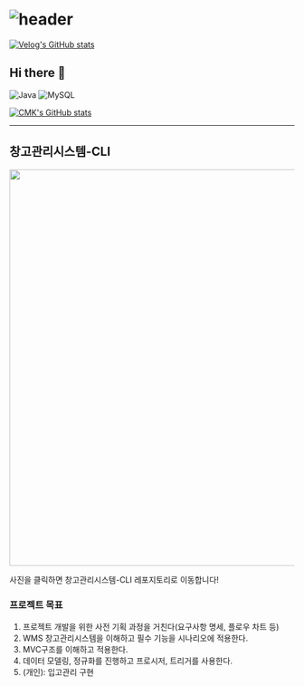 # ![header](https://capsule-render.vercel.app/api?type=venom&color=0:5C258D,100:4389A2&height=300&section=header&text=Hi!&fontColor=black&fontSize=100&stroke=5C258D&strokeWidth=1)

[![Velog's GitHub stats](https://velog-readme-stats.vercel.app/api/badge?name=MoonKyu)](https://velog.io/@cmk1031/posts)
## Hi there 👋





  
![Java](	https://img.shields.io/badge/Java-ED8B00?style=for-the-badge&logo=openjdk&logoColor=white) ![MySQL](https://img.shields.io/badge/MySQL-00000F?style=for-the-badge&logo=mysql&logoColor=white)

[![CMK's GitHub stats](https://github-readme-stats.vercel.app/api?username=Cmk1031)](https://github.com/anuraghazra/github-readme-stats)



<hr>

<h2> 창고관리시스템-CLI </h2>

<a href="https://github.com/Cmk1031/Prokin-Donuts-CLI">
    <img src="https://github.com/user-attachments/assets/9aa761e1-26cb-4847-a600-6ca7674e41db" width="700">
</a>

<p>사진을 클릭하면 창고관리시스템-CLI 레포지토리로 이동합니다!</p>

<h3>프로젝트 목표</h3>

1. 프로젝트 개발을 위한 사전 기획 과정을 거친다(요구사항 명세, 플로우 차트 등)
2. WMS 창고관리시스템을 이해하고 필수 기능을 시나리오에 적용한다.  
3. MVC구조를 이해하고 적용한다.
4. 데이터 모델링, 정규화를 진행하고 프로시저, 트리거를 사용한다.
5. (개인): 입고관리 구현

